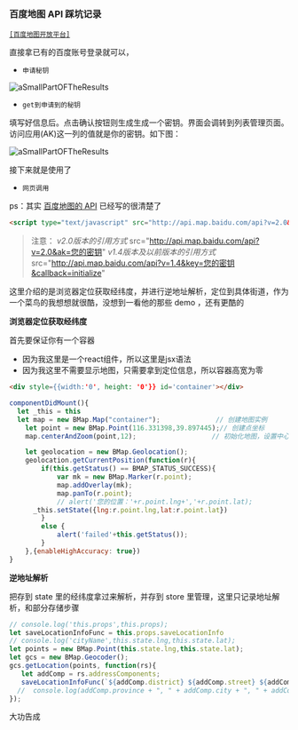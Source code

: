 ### 百度地图 API 踩坑记录

[`[百度地图开放平台]`](http://lbsyun.baidu.com/)

直接拿已有的百度账号登录就可以，

- `申请秘钥`

![aSmallPartOFTheResults](https://github.com/fightingljm/myblog/blob/master/src/image/applicationSecretKey.png?raw=true)

- `get到申请到的秘钥`

填写好信息后。点击确认按钮则生成生成一个密钥。界面会调转到列表管理页面。访问应用(AK)这一列的值就是你的密钥。如下图：

![aSmallPartOFTheResults](https://github.com/fightingljm/myblog/blob/master/src/image/secretKey.png?raw=true)

接下来就是使用了

- `网页调用`

ps：其实 [百度地图的 API](http://lbsyun.baidu.com/index.php?title=jspopular/guide/helloworld) 已经写的很清楚了

```html
<script type="text/javascript" src="http://api.map.baidu.com/api?v=2.0&ak=您的密钥"></script>
```

> 注意：
*v2.0版本的引用方式*
src="http://api.map.baidu.com/api?v=2.0&ak=您的密钥"
*v1.4版本及以前版本的引用方式*
src="http://api.map.baidu.com/api?v=1.4&key=您的密钥&callback=initialize"

这里介绍的是浏览器定位获取经纬度，并进行逆地址解析，定位到具体街道，作为一个菜鸟的我想想就很酷，没想到一看他的那些 demo ，还有更酷的

**浏览器定位获取经纬度**

首先要保证你有一个容器

>
- 因为我这里是一个react组件，所以这里是jsx语法
- 因为我这里不需要显示地图，只需要拿到定位信息，所以容器高宽为零

```html
<div style={{width:'0', height: '0'}} id='container'></div>
```

```js
componentDidMount(){
  let _this = this
  let map = new BMap.Map("container");              // 创建地图实例
	let point = new BMap.Point(116.331398,39.897445);// 创建点坐标
	map.centerAndZoom(point,12);                   // 初始化地图，设置中心点坐标和地图级别

	let geolocation = new BMap.Geolocation();
	geolocation.getCurrentPosition(function(r){
		if(this.getStatus() == BMAP_STATUS_SUCCESS){
			var mk = new BMap.Marker(r.point);
			map.addOverlay(mk);
			map.panTo(r.point);
			// alert('您的位置：'+r.point.lng+','+r.point.lat);
      _this.setState({lng:r.point.lng,lat:r.point.lat})
		}
		else {
			alert('failed'+this.getStatus());
		}
	},{enableHighAccuracy: true})
}
```

**逆地址解析**

把存到 state 里的经纬度拿过来解析，并存到 store 里管理，这里只记录地址解析，和部分存储步骤

```js
// console.log('this.props',this.props);
let saveLocationInfoFunc = this.props.saveLocationInfo
// console.log('cityName',this.state.lng,this.state.lat);
let points = new BMap.Point(this.state.lng,this.state.lat);
let gcs = new BMap.Geocoder();
gcs.getLocation(points, function(rs){
   let addComp = rs.addressComponents;
   saveLocationInfoFunc(`${addComp.district} ${addComp.street} ${addComp.streetNumber}`)
  //  console.log(addComp.province + ", " + addComp.city + ", " + addComp.district + ", " + addComp.street + ", " + addComp.streetNumber);
});
```

大功告成
